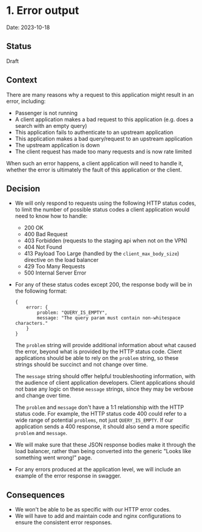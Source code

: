 # 1. Error output

Date: 2023-10-18

## Status

Draft

## Context

There are many reasons why a request to this application might result in an
error, including:

* Passenger is not running
* A client application makes a bad request to this application (e.g.
does a search with an empty query)
* This application fails to authenticate to an upstream application
* This application makes a bad query/request to an upstream application
* The upstream application is down
* The client request has made too many requests and is now rate limited

When such an error happens, a client application will need to handle it,
whether the error is ultimately the fault of this application or the client.

## Decision

* We will only respond to requests using the following HTTP status codes,
to limit the number of possible status codes a client application would
need to know how to handle:
    * 200 OK
    * 400 Bad Request
    * 403 Forbidden (requests to the staging api when not on the VPN)
    * 404 Not Found
    * 413 Payload Too Large (handled by the `client_max_body_size`) directive
    on the load balancer
    * 429 Too Many Requests
    * 500 Internal Server Error
* For any of these status codes except 200, the response body will
be in the following format:
    ```
    {
        error: {
            problem: "QUERY_IS_EMPTY",
            message: "The query param must contain non-whitespace characters."
        }
    }
    ```
    The `problem` string will provide additional information about what caused the
    error, beyond what is provided by the HTTP status code.  Client applications
    should be able to rely on the `problem` string, so these strings should be
    succinct and not change over time.

    The `message` string should offer helpful troubleshooting information, with
    the audience of client application developers.  Client applications should
    not base any logic on these `message` strings, since they may be verbose and
    change over time.

    The `problem` and `message` don't have a 1:1 relationship with the HTTP status
    code.  For example, the HTTP status code 400 could refer to a wide range of
    potential `problems`, not just `QUERY_IS_EMPTY`.  If our application sends a
    400 response, it should also send a more specific `problem` and `message`.
* We will make sure that these JSON response bodies make it through the load
balancer, rather than being converted into the generic "Looks like something
went wrong!" page.
* For any errors produced at the application level,
we will include an example of the error response in
swagger.

## Consequences

* We won't be able to be as specific with our HTTP error
codes.
* We will have to add and maintain code and nginx configurations
to ensure the consistent error responses.
